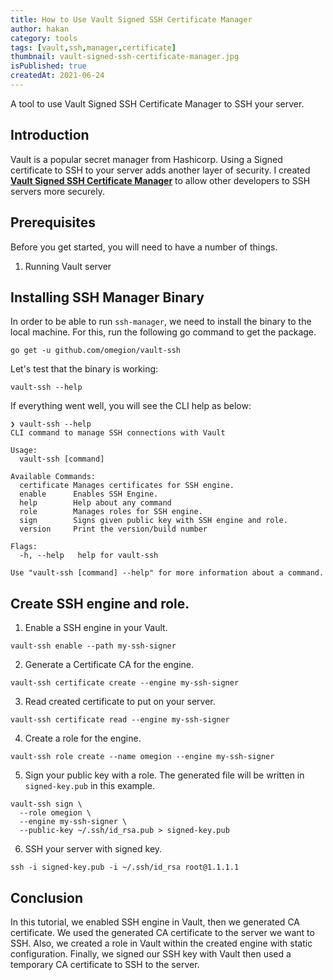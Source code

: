 ```yaml
---
title: How to Use Vault Signed SSH Certificate Manager
author: hakan
category: tools
tags: [vault,ssh,manager,certificate]
thumbnail: vault-signed-ssh-certificate-manager.jpg
isPublished: true
createdAt: 2021-06-24
---
```


A tool to use Vault Signed SSH Certificate Manager to SSH your server.
<!--more-->

## Introduction

Vault is a popular secret manager from Hashicorp. Using a Signed certificate to SSH
to your server adds another layer of security. I created 
**[Vault Signed SSH Certificate Manager][1]** to allow other developers to 
SSH servers more securely.

## Prerequisites
Before you get started, you will need to have a number of things.
1. Running Vault server 


## Installing SSH Manager Binary

In order to be able to run `ssh-manager`, we need to install the binary to the
local machine. For this, run the following go command to get the package.

```shell
go get -u github.com/omegion/vault-ssh
```

Let's test that the binary is working:

```shell
vault-ssh --help
```

If everything went well, you will see the CLI help as below:

```shell
❯ vault-ssh --help
CLI command to manage SSH connections with Vault

Usage:
  vault-ssh [command]

Available Commands:
  certificate Manages certificates for SSH engine.
  enable      Enables SSH Engine.
  help        Help about any command
  role        Manages roles for SSH engine.
  sign        Signs given public key with SSH engine and role.
  version     Print the version/build number

Flags:
  -h, --help   help for vault-ssh

Use "vault-ssh [command] --help" for more information about a command.
```

## Create SSH engine and role.

1. Enable a SSH engine in your Vault.

```shell
vault-ssh enable --path my-ssh-signer
```

2. Generate a Certificate CA for the engine.

```shell
vault-ssh certificate create --engine my-ssh-signer
```

3. Read created certificate to put on your server.

```shell
vault-ssh certificate read --engine my-ssh-signer
```

4. Create a role for the engine.

```shell
vault-ssh role create --name omegion --engine my-ssh-signer
```

5. Sign your public key with a role. The generated file will be written in `signed-key.pub` in this example.

```shell
vault-ssh sign \
  --role omegion \
  --engine my-ssh-signer \
  --public-key ~/.ssh/id_rsa.pub > signed-key.pub
```

6. SSH your server with signed key.

```shell
ssh -i signed-key.pub -i ~/.ssh/id_rsa root@1.1.1.1
```

## Conclusion

In this tutorial, we enabled SSH engine in Vault, then we generated CA certificate.
We used the generated CA certificate to the server we want to SSH. Also, we created
a role in Vault within the created engine with static configuration. Finally,
we signed our SSH key with Vault then used a temporary CA certificate to SSH to 
the server.


[1]: https://github.com/omegion/vault-ssh

